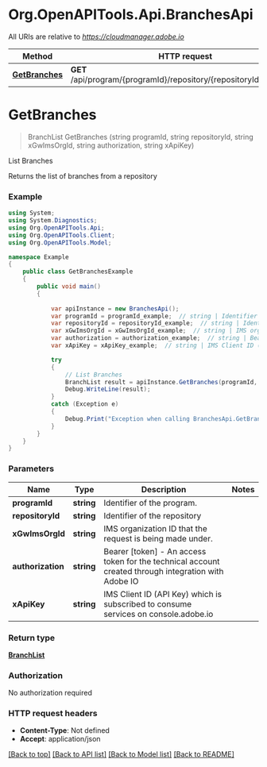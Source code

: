 # Org.OpenAPITools.Api.BranchesApi

All URIs are relative to *https://cloudmanager.adobe.io*

Method | HTTP request | Description
------------- | ------------- | -------------
[**GetBranches**](BranchesApi.md#getbranches) | **GET** /api/program/{programId}/repository/{repositoryId}/branches | List Branches


<a name="getbranches"></a>
# **GetBranches**
> BranchList GetBranches (string programId, string repositoryId, string xGwImsOrgId, string authorization, string xApiKey)

List Branches

Returns the list of branches from a repository

### Example
```csharp
using System;
using System.Diagnostics;
using Org.OpenAPITools.Api;
using Org.OpenAPITools.Client;
using Org.OpenAPITools.Model;

namespace Example
{
    public class GetBranchesExample
    {
        public void main()
        {
            
            var apiInstance = new BranchesApi();
            var programId = programId_example;  // string | Identifier of the program.
            var repositoryId = repositoryId_example;  // string | Identifier of the repository
            var xGwImsOrgId = xGwImsOrgId_example;  // string | IMS organization ID that the request is being made under.
            var authorization = authorization_example;  // string | Bearer [token] - An access token for the technical account created through integration with Adobe IO
            var xApiKey = xApiKey_example;  // string | IMS Client ID (API Key) which is subscribed to consume services on console.adobe.io

            try
            {
                // List Branches
                BranchList result = apiInstance.GetBranches(programId, repositoryId, xGwImsOrgId, authorization, xApiKey);
                Debug.WriteLine(result);
            }
            catch (Exception e)
            {
                Debug.Print("Exception when calling BranchesApi.GetBranches: " + e.Message );
            }
        }
    }
}
```

### Parameters

Name | Type | Description  | Notes
------------- | ------------- | ------------- | -------------
 **programId** | **string**| Identifier of the program. | 
 **repositoryId** | **string**| Identifier of the repository | 
 **xGwImsOrgId** | **string**| IMS organization ID that the request is being made under. | 
 **authorization** | **string**| Bearer [token] - An access token for the technical account created through integration with Adobe IO | 
 **xApiKey** | **string**| IMS Client ID (API Key) which is subscribed to consume services on console.adobe.io | 

### Return type

[**BranchList**](BranchList.md)

### Authorization

No authorization required

### HTTP request headers

 - **Content-Type**: Not defined
 - **Accept**: application/json

[[Back to top]](#) [[Back to API list]](../README.md#documentation-for-api-endpoints) [[Back to Model list]](../README.md#documentation-for-models) [[Back to README]](../README.md)

